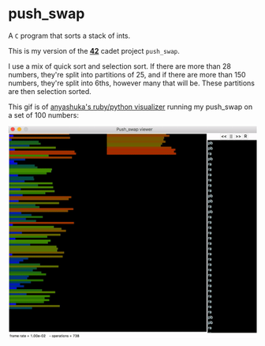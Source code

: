 # push_swap
A `C` program that sorts a stack of ints.

This is my version of the **[42](https://www.42.us.org/)** cadet project `push_swap`.

I use a mix of quick sort and selection sort. If there are more than 28 numbers, they're split into partitions of 25, and if there are more than 150 numbers, they're split into 6ths, however many that will be. These partitions are then selection sorted.

This gif is of [anyashuka's ruby/python visualizer](https://github.com/anyashuka/Push_Swap) running my push_swap on a set of 100 numbers:

![screen capture of checker and push_swap](./testing/SortingGif.gif)
